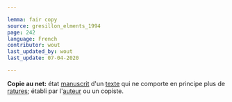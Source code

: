 ```yaml
---

lemma: fair copy
source: gresillon_elments_1994
page: 242
language: French
contributor: wout
last_updated_by: wout
last_update: 07-04-2020

---
```


**Copie au net:** état [manuscrit](manuscript.html) d'un [texte](text.html) qui ne comporte en principe plus de [ratures](deletion.html); établi par l'[auteur](author.html) ou un copiste.
